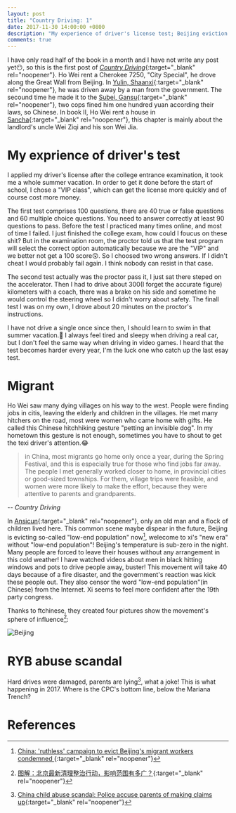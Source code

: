 ```yaml
---
layout: post
title: "Country Driving: 1"
date: 2017-11-30 14:00:00 +0800
description: "My experience of driver's license test; Beijing eviction campaign; RYB abuse scandal."
comments: true
---
```

I have only read half of the book in a month and I have not write any post yet😶, so this is the first post of [*Country Driving*](https://www.amazon.com/Country-Driving-Journey-Through-Factory-ebook/dp/B0035D9UX2){:target="_blank" rel="noopener"}. Ho Wei rent a Cherokee 7250, "City Special", he drove along the Great Wall from Beijing. In [Yulin, Shaanxi](https://www.google.com/maps/place/Yulin,+Shaanxi,+China/@38.2912914,109.5985687,11z){:target="_blank" rel="noopener"}, he was driven away by a man from the government. The secound time he made it to the [Subei, Gansu](https://www.google.com/maps/place/Subei,+Jiuquan,+Gansu,+China/@38.3636537,96.5280499,6z){:target="_blank" rel="noopener"}, two cops fined him one hundred yuan according their laws, so Chinese. In book II, Ho Wei rent a house in [Sancha](https://www.google.com/maps/place/Sancha,+Huairou,+Beijing,+China/@40.6442359,116.5205377,1595m){:target="_blank" rel="noopener"}, this chapter is mainly about the landlord's uncle Wei Ziqi and his son Wei Jia.

# My exprience of driver's test
I applied my driver's license after the college entrance examination, it took me a whole summer vacation. In order to get it done before the start of school, I chose a "VIP class", which can get the license more quickly and of course cost more money. 

The first test comprises 100 questions, there are 40 true or false questions and 60 multiple choice questions. You need to answer correctly at least 90 questions to pass. Before the test I practiced many times online, and most of time I failed. I just finished the college exam, how could I foucus on these shit? But in the examination room, the proctor told us that the test program will select the correct option automatically because we are the "VIP" and we better not get a 100 score😲. So I choosed two wrong answers. If I didn't cheat I would probably fail again. I think nobody can resist in that case.

The second test actually was the proctor pass it, I just sat there steped on the accelerator. Then I had to drive about 300(I forget the accurate figure) kilometers with a coach, there was a brake on his side and sometime he would control the steering wheel so I didn't worry about safety. The finall test I was on my own, I drove about 20 minutes on the proctor's instructions.

I have not drive a single once since then, I should learn to swim in that summer vacation.🤦 I always feel tired and sleepy when driving a real car, but I don't feel the same way when driving in video games. I heard that the test becomes harder every year, I'm the luck one who catch up the last esay test.

# Migrant
Ho Wei saw many dying villages on his way to the west. People were finding jobs in citis, leaving the elderly and children in the villages. He met many hitchers on the road, most were women who came home with gifts. He called this Chinese hitchhiking gesture "petting an invisible dog". In my hometown this gesture is not enough, sometimes you have to shout to get the texi driver's attention.😂

>in China, most migrants go home only once a year, during the Spring Festival, and this is especially true for those who find jobs far away. The people I met generally worked closer to home, in provincial cities or good-sized townships. For them, village trips were feasible, and women were more likely to make the effort, because they were attentive to parents and grandparents.
>
-- <cite>Country Driving</cite>

In [Ansicun](https://www.google.com/maps/place/Ansicun,+Dingbian,+Yulin,+Shaanxi,+China/@37.506056,108.0741507,18.25z){:target="_blank" rel="noopener"}, only an old man and a flock of children lived here. This common scene maybe dispear in the future, Beijing is evicting so-called "low-end population" now[^1], welecome to xi's "new era" without "low-end population"! Beijing's temperature is sub-zero in the night. Many people are forced to leave their houses without any arrangement in this cold weather! I have watched videos about men in black hitting windows and pots to drive people away, buster! This movement will take 40 days because of a fire disaster, and the government's reaction was kick these people out. They also censor the word "low-end population"(in Chinese) from the Internet. Xi seems to feel more confident after the 19th party congress.

Thanks to ftchinese, they created four pictures show the movement's sphere of influence[^2]:

![Beijing](/images/beijing.png)

# RYB abuse scandal
Hard drives were damaged, parents are lying[^3], what a joke! This is what happening in 2017. Where is the CPC's bottom line, below the Mariana Trench?

# References
[^1]: [China: 'ruthless' campaign to evict Beijing's migrant workers condemned ](https://www.theguardian.com/world/2017/nov/27/china-ruthless-campaign-evict-beijings-migrant-workers-condemned){:target="_blank" rel="noopener"}

[^2]: [图解：北京最新清理整治行动，影响范围有多广？](https://www.ftchinese.com/story/001075262){:target="_blank" rel="noopener"}

[^3]: [China child abuse scandal: Police accuse parents of making claims up](http://www.cnn.com/2017/11/29/asia/china-kindergarten-abuse-scandal/index.html){:target="_blank" rel="noopener"}